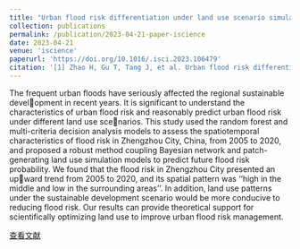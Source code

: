 ```yaml
---
title: "Urban flood risk differentiation under land use scenario simulation"
collection: publications
permalink: /publication/2023-04-21-paper-iscience
date: 2023-04-21
venue: 'iscience'
paperurl: 'https://doi.org/10.1016/.isci.2023.106479'
citation: '[1] Zhao H, Gu T, Tang J, et al. Urban flood risk differentiation under land use scenario simulation. iScience, 2023, 26(4): 106479. DOI: 10.1016/j.isci.2023.106479. '
---
```

The frequent urban floods have seriously affected the regional sustainable development in recent years. It is significant to understand the characteristics of urban flood risk and reasonably predict urban flood risk under different land use scenarios. This study used the random forest and multi-criteria decision analysis models to assess the spatiotemporal characteristics of flood risk in Zhengzhou City, China, from 2005 to 2020, and proposed a robust method coupling Bayesian network and patch-generating land use simulation models to predict future flood risk probability. We found that the flood risk in Zhengzhou City presented an upward trend from 2005 to 2020, and its spatial pattern was ‘‘high in the middle and low in the surrounding areas’’. In addition, land use patterns under the sustainable development scenario would be more conducive to reducing flood risk. Our results can provide theoretical support for scientifically optimizing land use to improve urban flood risk management.

[查看文献](https://doi.org/10.1016/.isci.2023.106479)
